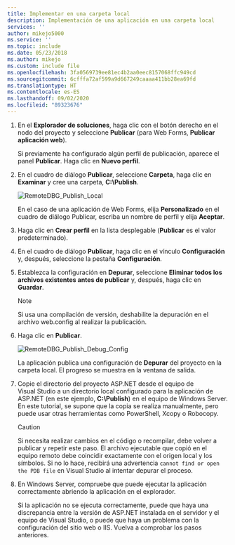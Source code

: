```yaml
---
title: Implementar en una carpeta local
description: Implementación de una aplicación en una carpeta local
services: ''
author: mikejo5000
ms.service: ''
ms.topic: include
ms.date: 05/23/2018
ms.author: mikejo
ms.custom: include file
ms.openlocfilehash: 3fa0569739ee81ec4b2aa0eec8157068ffc949cd
ms.sourcegitcommit: 6cfffa72af599a9d667249caaaa411bb28ea69fd
ms.translationtype: HT
ms.contentlocale: es-ES
ms.lasthandoff: 09/02/2020
ms.locfileid: "89323676"
---
```

1. En el **Explorador de soluciones**, haga clic con el botón derecho en el nodo del proyecto y seleccione **Publicar** (para Web Forms, **Publicar aplicación web**).

    Si previamente ha configurado algún perfil de publicación, aparece el panel **Publicar**. Haga clic en **Nuevo perfil**.

1. En el cuadro de diálogo **Publicar**, seleccione **Carpeta**, haga clic en **Examinar** y cree una carpeta, **C:\Publish**.

    ![RemoteDBG_Publish_Local](../media/remotedbg_publish_local.png "RemoteDBG_Publish_Local")

    En el caso de una aplicación de Web Forms, elija **Personalizado** en el cuadro de diálogo Publicar, escriba un nombre de perfil y elija **Aceptar**.

1. Haga clic en **Crear perfil** en la lista desplegable (**Publicar**  es el valor predeterminado).

1. En el cuadro de diálogo **Publicar**, haga clic en el vínculo **Configuración** y, después, seleccione la pestaña **Configuración**.

1. Establezca la configuración en **Depurar**, seleccione **Eliminar todos los archivos existentes antes de publicar** y, después, haga clic en **Guardar**.

    > [!NOTE]
    > Si usa una compilación de versión, deshabilite la depuración en el archivo web.config al realizar la publicación.

1. Haga clic en **Publicar**.

    ![RemoteDBG_Publish_Debug_Config](../media/remotedbg_publish_debug_config.png "RemoteDBG_Publish_Debug_Config")

    La aplicación publica una configuración de **Depurar** del proyecto en la carpeta local. El progreso se muestra en la ventana de salida.

1. Copie el directorio del proyecto ASP.NET desde el equipo de Visual Studio a un directorio local configurado para la aplicación de ASP.NET (en este ejemplo, **C:\Publish**) en el equipo de Windows Server. En este tutorial, se supone que la copia se realiza manualmente, pero puede usar otras herramientas como PowerShell, Xcopy o Robocopy.

    > [!CAUTION]
    > Si necesita realizar cambios en el código o recompilar, debe volver a publicar y repetir este paso. El archivo ejecutable que copió en el equipo remoto debe coincidir exactamente con el origen local y los símbolos.    Si no lo hace, recibirá una advertencia `cannot find or open the PDB file` en Visual Studio al intentar depurar el proceso.

1. En Windows Server, compruebe que puede ejecutar la aplicación correctamente abriendo la aplicación en el explorador.

    Si la aplicación no se ejecuta correctamente, puede que haya una discrepancia entre la versión de ASP.NET instalada en el servidor y el equipo de Visual Studio, o puede que haya un problema con la configuración del sitio web o IIS. Vuelva a comprobar los pasos anteriores.
